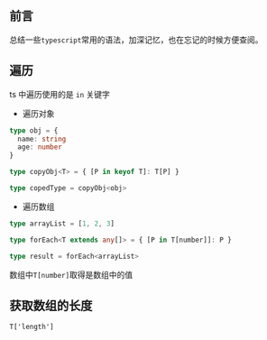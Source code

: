 ## 前言

总结一些`typescript`常用的语法，加深记忆，也在忘记的时候方便查阅。

## 遍历

ts 中遍历使用的是 `in` 关键字

- 遍历对象

```ts
type obj = {
  name: string
  age: number
}

type copyObj<T> = { [P in keyof T]: T[P] }

type copedType = copyObj<obj>
```

- 遍历数组

```ts
type arrayList = [1, 2, 3]

type forEach<T extends any[]> = { [P in T[number]]: P }

type result = forEach<arrayList>
```

数组中`T[number]`取得是数组中的值

## 获取数组的长度

`T['length']`

